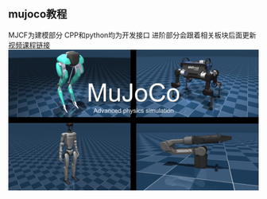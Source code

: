 ## mujoco教程
MJCF为建模部分
CPP和python均为开发接口
进阶部分会跟着相关板块后面更新
[视频课程链接](https://www.bilibili.com/video/BV1wMdHYVEnx/?spm_id_from=333.1387.collection.video_card.click&vd_source=71e0e4952bb37bdc39eaabd9c08be754)
![](MJCF/asset/封面.png)